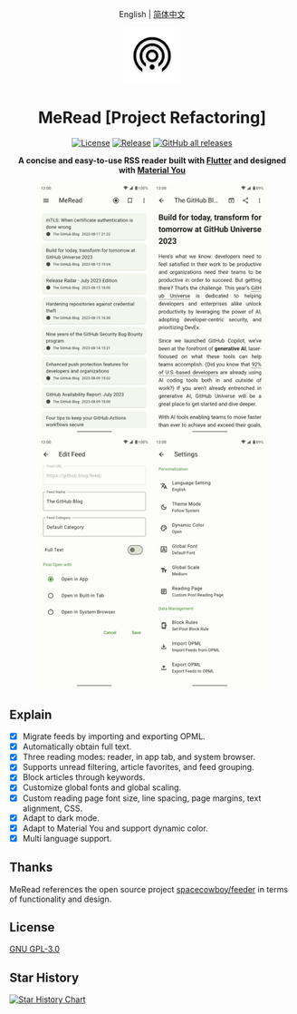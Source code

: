 <div align='center'>
<p>English | <a href="README_zh.md">简体中文</a></p>
<img src='./assets/meread_round.png' alt='MeRead' width='100px'/>
<h1>MeRead [Project Refactoring]</h1>

<p>
<a href="https://github.com/GVenusLeo/MeRead/blob/master/LICENSE"><img alt="License" src="https://img.shields.io/github/license/gvenusleo/meread"></a>
<a href="https://github.com/GVenusLeo/MeRead/releases"><img alt="Release" src="https://img.shields.io/github/v/release/gvenusleo/meread"></a>
<a href="https://github.com/gvenusleo/MeRead/releases"><img alt="GitHub all releases" src="https://img.shields.io/github/downloads/gvenusleo/meread/total"></a>
</p>

<p>
<strong>A concise and easy-to-use RSS reader built with <a href='https://flutter.dev' target='_blank'>Flutter</a> and designed with <a href='https://m3.material.io/' target='_blank'>Material You</a></strong>
</p>

<p>
<img alt="MeRead" src="./assets/app_en_1.png" width="200">
<img alt="MeRead" src="./assets/app_en_2.png" width="200">
<img alt="MeRead" src="./assets/app_en_3.png" width="200">
<img alt="MeRead" src="./assets/app_en_4.png" width="200">
</p>
</div>

## Explain

- [x] Migrate feeds by importing and exporting OPML.
- [x] Automatically obtain full text.
- [x] Three reading modes: reader, in app tab, and system browser.
- [x] Supports unread filtering, article favorites, and feed grouping.
- [x] Block articles through keywords.
- [x] Customize global fonts and global scaling.
- [x] Custom reading page font size, line spacing, page margins, text alignment, CSS.
- [x] Adapt to dark mode.
- [x] Adapt to Material You and support dynamic color.
- [x] Multi language support.

## Thanks

MeRead references the open source project [spacecowboy/feeder](https://gitlab.com/spacecowboy/Feeder) in terms of functionality and design.

## License

[GNU GPL-3.0](./LICENSE)

## Star History

<a href="https://star-history.com/#gvenusleo/MeRead&Date">
  <picture>
    <source media="(prefers-color-scheme: dark)" srcset="https://api.star-history.com/svg?repos=gvenusleo/MeRead&type=Date&theme=dark" />
    <source media="(prefers-color-scheme: light)" srcset="https://api.star-history.com/svg?repos=gvenusleo/MeRead&type=Date" />
    <img alt="Star History Chart" src="https://api.star-history.com/svg?repos=gvenusleo/MeRead&type=Date" />
  </picture>
</a>
